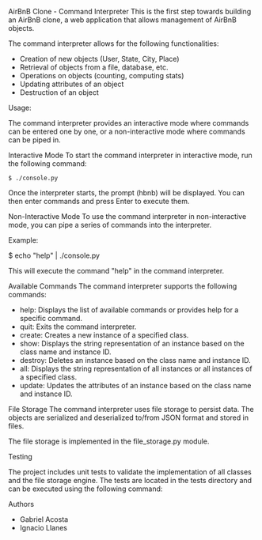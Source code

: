 AirBnB Clone - Command Interpreter
This is the first step towards building an AirBnB clone, a web application that allows management of AirBnB objects.

The command interpreter allows for the following functionalities:
- Creation of new objects (User, State, City, Place)
- Retrieval of objects from a file, database, etc.
- Operations on objects (counting, computing stats)
- Updating attributes of an object
- Destruction of an object

Usage:

The command interpreter provides an interactive mode where commands can be entered one by one, or a non-interactive mode where commands can be piped in.

Interactive Mode
To start the command interpreter in interactive mode, run the following command:

    $ ./console.py

Once the interpreter starts, the prompt (hbnb) will be displayed. You can then enter commands and press Enter to execute them.

Non-Interactive Mode
To use the command interpreter in non-interactive mode, you can pipe a series of commands into the interpreter.

Example:

$ echo "help" | ./console.py

This will execute the command "help" in the command interpreter.

Available Commands
The command interpreter supports the following commands:
- help: Displays the list of available commands or provides help for a specific command.
- quit: Exits the command interpreter.
- create: Creates a new instance of a specified class.
- show: Displays the string representation of an instance based on the class name and instance ID.
- destroy: Deletes an instance based on the class name and instance ID.
- all: Displays the string representation of all instances or all instances of a specified class.
- update: Updates the attributes of an instance based on the class name and instance ID.

File Storage
The command interpreter uses file storage to persist data. The objects are serialized and deserialized to/from JSON format and stored in files.

The file storage is implemented in the file_storage.py module.

Testing

The project includes unit tests to validate the implementation of all classes and the file storage engine. The tests are located in the tests directory and can be executed using the following command:

Authors
- Gabriel Acosta
- Ignacio Llanes